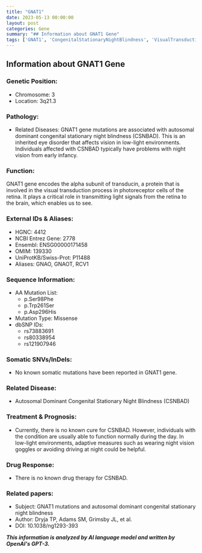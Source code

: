 ```yaml
---
title: "GNAT1"
date: 2023-05-13 00:00:00
layout: post
categories: Gene
summary: "## Information about GNAT1 Gene"
tags: ['GNAT1', 'CongenitalStationaryNightBlindness', 'VisualTransduction', 'MissenseMutation', 'Retina', 'NightVision', 'AdaptiveMeasures', 'NoKnownCure']
---
```


## Information about GNAT1 Gene

### Genetic Position:
- Chromosome: 3
- Location: 3q21.3

### Pathology:
- Related Diseases: GNAT1 gene mutations are associated with autosomal dominant congenital stationary night blindness (CSNBAD). This is an inherited eye disorder that affects vision in low-light environments. Individuals affected with CSNBAD typically have problems with night vision from early infancy.

### Function:
GNAT1 gene encodes the alpha subunit of transducin, a protein that is involved in the visual transduction process in photoreceptor cells of the retina. It plays a critical role in transmitting light signals from the retina to the brain, which enables us to see.

### External IDs & Aliases:
- HGNC: 4412
- NCBI Entrez Gene: 2778
- Ensembl: ENSG00000171458
- OMIM: 139330
- UniProtKB/Swiss-Prot: P11488
- Aliases: GNAO, GNAOT, RCV1

### Sequence Information:
- AA Mutation List:
  - p.Ser98Phe
  - p.Trp261Ser
  - p.Asp296His
- Mutation Type: Missense
- dbSNP IDs:
  - rs73883691
  - rs80338954
  - rs121907946

### Somatic SNVs/InDels:
- No known somatic mutations have been reported in GNAT1 gene.

### Related Disease:
- Autosomal Dominant Congenital Stationary Night Blindness (CSNBAD)

### Treatment & Prognosis:
- Currently, there is no known cure for CSNBAD. However, individuals with the condition are usually able to function normally during the day. In low-light environments, adaptive measures such as wearing night vision goggles or avoiding driving at night could be helpful.

### Drug Response:
- There is no known drug therapy for CSNBAD.

### Related papers:
- Subject: GNAT1 mutations and autosomal dominant congenital stationary night blindness
- Author: Dryja TP, Adams SM, Grimsby JL, et al.
- DOI: 10.1038/ng1293-393

**_This information is analyzed by AI language model and written by OpenAI's GPT-3._**